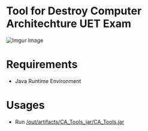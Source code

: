 # Tool for Destroy Computer Architechture UET Exam
![Imgur Image](https://imgur.com/87aHJDE.png)
# Requirements
- Java Runtime Environment
# Usages
- Run [/out/artifacts/CA_Tools_jar/CA_Tools.jar](https://github.com/pypye/CA_Tools/tree/main/out/artifacts/CA_Tools_jar)
